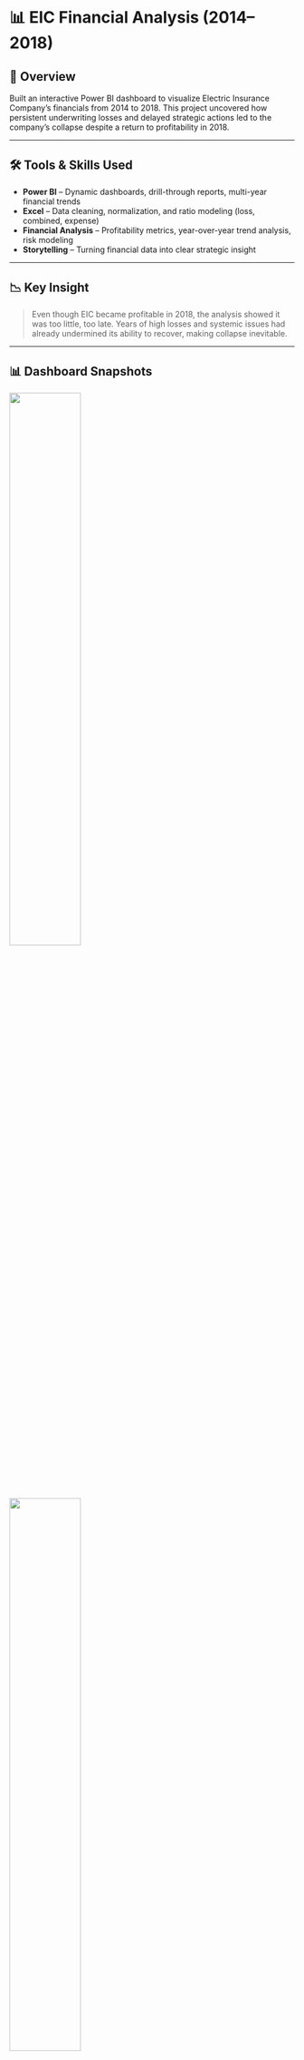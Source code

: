 # 📊 EIC Financial Analysis (2014–2018)

## 🚀 Overview  
Built an interactive Power BI dashboard to visualize Electric Insurance Company’s financials from 2014 to 2018. This project uncovered how persistent underwriting losses and delayed strategic actions led to the company’s collapse despite a return to profitability in 2018.

---

## 🛠️ Tools & Skills Used

- **Power BI** – Dynamic dashboards, drill-through reports, multi-year financial trends
- **Excel** – Data cleaning, normalization, and ratio modeling (loss, combined, expense)
- **Financial Analysis** – Profitability metrics, year-over-year trend analysis, risk modeling
- **Storytelling** – Turning financial data into clear strategic insight

---

## 📉 Key Insight  
> Even though EIC became profitable in 2018, the analysis showed it was too little, too late. Years of high losses and systemic issues had already undermined its ability to recover, making collapse inevitable.

---

## 📊 Dashboard Snapshots

<p float="left">
  <img src="https://github.com/user-attachments/assets/6cdbbe70-7f0b-4ce9-96ef-63529626ba76" width="50%" />
  <img src="https://github.com/user-attachments/assets/ac4d74e2-beb3-490f-adf9-e4eb634259a0" width="50%" />
</p>

<p float="left">

  <img src="https://github.com/user-attachments/assets/0bd17320-8ec3-4f66-8c33-7bad952aa559" width="50%" />
  <img src="https://github.com/user-attachments/assets/eaafe883-c013-4e48-ad1a-467aa0f01872" width="50%" />
</p>

<p float="left">
  <img src="https://github.com/user-attachments/assets/8957edd6-ccc4-4bb2-8eca-2346adb8ef15" width="50%" />
  <img src="https://github.com/user-attachments/assets/74ee742a-354b-431f-9070-586e2beba554" width="50%" />
</p>

---

## 📚 What I Learned

- Superficial profitability can hide deep structural problems
- Rate regulations and claim volatility play major roles in insurer stability

---

## 🧠 Future Improvements

- Incorporate claims data breakdown by region and product
- Add forecast modeling for loss ratios under different regulatory scenarios
- Connect dashboard to live data source for auto-updating insights

---
